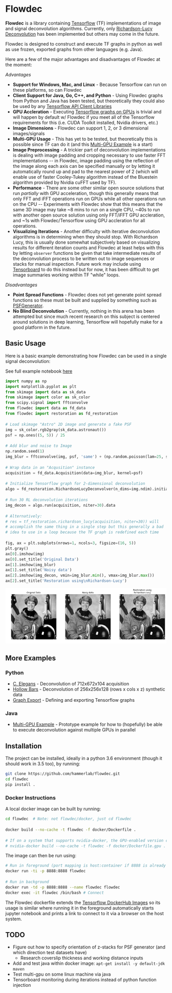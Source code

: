 # Flowdec

**Flowdec** is a library containing [Tensorflow](https://github.c.om/tensorflow/tensorflow) (TF) implementations of image and signal deconvolution algorithms.  Currently, only [Richardson-Lucy Deconvolution](https://en.wikipedia.org/wiki/Richardson%E2%80%93Lucy_deconvolution) has been implemented but others may come in the future.

Flowdec is designed to construct and execute TF graphs in python as well as use frozen, exported graphs from other languages (e.g. Java).

Here are a few of the major advantages and disadvantages of Flowdec at the moment:

*Advantages*

- **Support for Windows, Mac, and Linux** - Because Tensorflow can run on these platforms, so can Flowdec
- **Client Support for Java, Go, C++, and Python** - Using Flowdec graphs from Python and Java has been tested, but theoretically they could also be used by any [Tensorflow API Client Libraries](https://www.tensorflow.org/api_docs/)
- **GPU Accleration** - Executing [Tensorflow graphs on GPUs](https://www.tensorflow.org/programmers_guide/using_gpu) is trivial and will happen by default w/ Flowdec if you meet all of the Tensorflow requirements for this (i.e. CUDA Toolkit installed, Nvidia drivers, etc.)
- **Image Dimensions** - Flowdec can support 1, 2, or 3 dimensional images/signals
- **Multi-GPU Usage** - This has yet to be tested, but theoretically this is possible since TF can do it (and this [Multi-GPU Example](java/flowdec/src/main/java/org/hammerlab/tfdecon/examples/MultiGPUExample.java) is a start)
- **Image Preprocessing** - A trickier part of deconvolution implementations is dealing with image padding and cropping necessary to use faster FFT implementations -- in Flowdec, image padding using the reflection of the image along each axis can be specified manually or by letting it automatically round up and pad to the nearest power of 2 (which will enable use of faster Cooley-Tukey algorithm instead of the Bluestein algorithm provided by Nvidia cuFFT used by TF).
- **Performance** - There are some other similar open source solutions that run *partially* with GPU acceleration, though this generally means that only FFT and iFFT operations run on GPUs while all other operations run on the CPU -- Experiments with Flowdec show that this means that the same 3D image may take ~8 mins to run on a single CPU, ~40s to run with another open source solution using only FFT/iFFT GPU accleration, and ~1s with Flowdec/Tensorflow using GPU accleration for all operations.
- **Visualizing Iterations** - Another difficulty with iterative deconvolution algorithms is in determining when they should stop.  With Richardson Lucy, this is usually done somewhat subjectively based on visualizing results for different iteration counts and Flowdec at least helps with this by letting ```observer``` functions be given that take intermediate results of the deconvolution process to be written out to image sequences or stacks for manual inspection.  Future work may include using [Tensorboard](https://www.tensorflow.org/programmers_guide/summaries_and_tensorboard) to do this instead but for now, it has been difficult to get image summaries working within TF "while" loops.

*Disadvantages*

- **Point Spread Functions** - Flowdec does not yet generate point spread functions so these must be built and supplied by something such as [PSFGenerator](http://bigwww.epfl.ch/algorithms/psfgenerator/).
- **No Blind Deconvolution** - Currently, nothing in this arena has been attempted but since much recent research on this subject is centered around solutions in deep learning, Tensorflow will hopefully make for a good platform in the future.


## Basic Usage

Here is a basic example demonstrating how Flowdec can be used in a single signal deconvolution:

See full example notebook [here](python/examples/Astronaut%20Deconvolution.ipynb)

```python
import numpy as np
import matplotlib.pyplot as plt
from skimage import data as sk_data
from skimage import color as sk_color
from scipy.signal import fftconvolve
from flowdec import data as fd_data
from flowdec import restoration as fd_restoration

# Load skimage "Astro" 2D image and generate a fake PSF
img = sk_color.rgb2gray(sk_data.astronaut())
psf = np.ones((5, 5)) / 25

# Add blur and noise to Image
np.random.seed(1)
img_blur = fftconvolve(img, psf, 'same') + (np.random.poisson(lam=25, size=img.shape) - 10) / 255.

# Wrap data in an "Acqusition" instance
acquisition = fd_data.Acquisition(data=img_blur, kernel=psf)

# Initialize Tensorflow graph for 2-dimensional deconvolution 
algo = fd_restoration.RichardsonLucyDeconvolver(n_dims=img.ndim).initialize()

# Run 30 RL deconvolution iterations
img_decon = algo.run(acquisition, niter=30).data

# Alternatively:
# res = tf_restoration.richardson_lucy(acquisition, niter=30)) will
# accomplish the same thing in a single step but this generally a bad
# idea to use in a loop because the TF graph is redefined each time

fig, ax = plt.subplots(nrows=1, ncols=3, figsize=(16, 5))
plt.gray()
ax[0].imshow(img)
ax[0].set_title('Original Data')
ax[1].imshow(img_blur)
ax[1].set_title('Noisy data')
ax[2].imshow(img_decon, vmin=img_blur.min(), vmax=img_blur.max())
ax[2].set_title('Restoration using\nRichardson-Lucy')
```

![Astro Example](docs/images/astro.png "Astro")


## More Examples

### Python 

- [C. Elegans](python/examples/CElegans%20Deconvolution.ipynb) - Deconvolution of 712x672x104 acquisition
- [Hollow Bars](python/examples/Hollow%20Bars%20Deconvolution.ipynb) - Deconvolution of 256x256x128 (rows x cols x z) synthetic data
- [Graph Export](python/examples/Algorithm%20Graph%20Export.ipynb) - Defining and exporting Tensorflow graphs

### Java

- [Multi-GPU Example](java/flowdec/src/main/java/org/hammerlab/tfdecon/examples/MultiGPUExample.java) - Prototype example for how to (hopefully) be able to execute deconvolution against multiple GPUs in parallel

## Installation

The project can be installed, ideally in a python 3.6 environment (though it should work in 3.5 too), by running:

```bash
git clone https://github.com/hammerlab/flowdec.git
cd flowdec
pip install .
```


### Docker Instructions

A local docker image can be built by running:

```bash
cd flowdec  # Note: not flowdec/docker, just cd flowdec

docker build --no-cache -t flowdec -f docker/Dockerfile .

# If on a system that supports nvidia-docker, the GPU-enabled version can be built instead via:
# nvidia-docker build --no-cache -t flowdec -f docker/Dockerfile.gpu .
```

The image can then be run using:

```bash
# Run in foreground (port mapping is host:container if 8888 is already taken)
docker run -ti -p 8888:8888 flowdec

# Run in background
docker run -td -p 8888:8888 --name flowdec flowdec
docker exec -it flowdec /bin/bash # Connect 
```

The Flowdec dockerfile extends the [Tensorflow DockerHub Images](https://hub.docker.com/r/tensorflow/tensorflow/) so its usage is similar where running it in the foreground automatically starts jupyter notebook and prints a link to connect to it via a browser on the host system.


## TODO

- Figure out how to specify orientation of z-stacks for PSF generator (and which direction test datasets have)
    - Research coverslip thickness and working distance inputs
- Add and test java within docker image: ```apt-get install -y default-jdk maven```
- Test multi-gpu on some linux machine via java
- Tensorboard monitoring during iterations instead of python function injection
